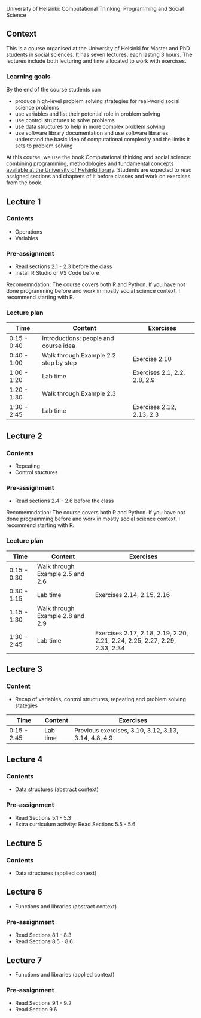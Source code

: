University of Helsinki: Computational Thinking, Programming and Social Science

## Context

This is a course organised at the University of Helsinki for Master and PhD students in social sciences.
It has seven lectures, each lasting 3 hours.
The lectures include both lecturing and time allocated to work with exercises.

### Learning goals

By the end of the course students can

* produce high-level problem solving strategies for real-world social science problems
* use variables and list their potential role in problem solving
* use control structures to solve problems
* use data structures to help in more complex problem solving
* use software library documentation and use software libraries
understand the basic idea of computational complexity and the limits it sets to problem solving

At this course, we use the book Computational thinking and social science: combining programming, methodologies and fundamental concepts [available at the University of Helsinki library](https://helka.helsinki.fi/permalink/358UOH_INST/qatqfk/alma9934427732906253).
Students are expected to read assigned sections and chapters of it before classes and work on exercises from the book.

## Lecture 1

### Contents

* Operations
* Variables

### Pre-assignment

* Read sections 2.1 - 2.3 before the class
* Install R Studio or VS Code before

Recomemndation: The course covers both R and Python.
If you have not done programming before and work in mostly social science context, I recommend starting with R.

### Lecture plan

| Time | Content | Exercises |
|------|-------|-----------|
| 0:15 - 0:40 | Introductions: people and course idea  |           |
| 0:40 - 1:00 | Walk through Example 2.2 step by step | Exercise 2.10 |
| 1:00 - 1:20 | Lab time | Exercises 2.1, 2.2, 2.8, 2.9 |
| 1:20 - 1:30 | Walk through Example 2.3 | |
| 1:30 - 2:45 | Lab time | Exercises 2.12, 2.13, 2.3  |

## Lecture 2

### Contents

* Repeating
* Control stuctures

### Pre-assignment

* Read sections 2.4 - 2.6 before the class

Recomemndation: The course covers both R and Python.
If you have not done programming before and work in mostly social science context, I recommend starting with R.

### Lecture plan

| Time | Content | Exercises |
|------|-------|-----------|
| 0:15 - 0:30 | Walk through Example 2.5 and 2.6 | |
| 0:30 - 1:15 | Lab time | Exercises 2.14, 2.15, 2.16 |
| 1:15 - 1:30 | Walk through Example 2.8 and 2.9 | |
| 1:30 - 2:45 | Lab time | Exercises 2.17, 2.18, 2.19, 2.20, 2.21, 2.24, 2.25, 2.27, 2.29, 2.33, 2.34  |

## Lecture 3

### Content

* Recap of variables, control structures, repeating and problem solving stategies

| Time | Content | Exercises |
|------|-------|-----------|
| 0:15 - 2:45 | Lab time | Previous exercises, 3.10, 3.12, 3.13, 3.14, 4.8, 4.9 |

## Lecture 4

### Contents

* Data structures (abstract context)

### Pre-assignment

* Read Sections 5.1 - 5.3
* Extra curriculum activity: Read Sections 5.5 - 5.6

## Lecture 5

### Contents

* Data structures (applied context)

## Lecture 6

* Functions and libraries (abstract context)

### Pre-assignment

* Read Sections 8.1 - 8.3
* Read Sections 8.5 - 8.6

## Lecture 7

* Functions and libraries (applied context)

### Pre-assignment

* Read Sections 9.1 - 9.2
* Read Section 9.6 
